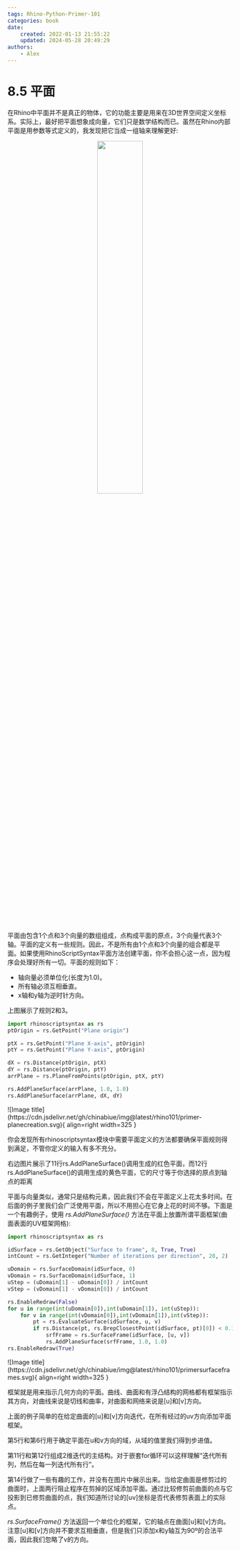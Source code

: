 ```yaml
---
tags: Rhino-Python-Primer-101
categories: book
date: 
    created: 2022-01-13 21:55:22
    updated: 2024-05-28 20:49:29
authors:
    - Alex
---
```

# 8.5 平面

在Rhino中平面并不是真正的物体，它的功能主要是用来在3D世界空间定义坐标系。实际上，最好把平面想象成向量，它们只是数学结构而已。虽然在Rhino内部平面是用参数等式定义的，我发现把它当成一组轴来理解更好:

<div align=center><img src="https://cdn.jsdelivr.net/gh/chinabiue/img@latest/rhino101/primer-planedefinition.svg" width="45%"></div>

平面由包含1个点和3个向量的数组组成，点构成平面的原点，3个向量代表3个轴。平面的定义有一些规则。因此，不是所有由1个点和3个向量的组合都是平面。如果使用RhinoScriptSyntax平面方法创建平面，你不会担心这一点，因为程序会处理好所有一切。平面的规则如下：

- 轴向量必须单位化(长度为1.0)。
- 所有轴必须互相垂直。
- x轴和y轴为逆时针方向。

上图展示了规则2和3。

```python
import rhinoscriptsyntax as rs
ptOrigin = rs.GetPoint("Plane origin")

ptX = rs.GetPoint("Plane X-axis", ptOrigin)
ptY = rs.GetPoint("Plane Y-axis", ptOrigin)

dX = rs.Distance(ptOrigin, ptX)
dY = rs.Distance(ptOrigin, ptY)
arrPlane = rs.PlaneFromPoints(ptOrigin, ptX, ptY)

rs.AddPlaneSurface(arrPlane, 1.0, 1.0)
rs.AddPlaneSurface(arrPlane, dX, dY)
```
<!--more-->

<div class="result" markdown>
![Image title](https://cdn.jsdelivr.net/gh/chinabiue/img@latest/rhino101/primer-planecreation.svg){ align=right width=325 }

你会发现所有rhinoscriptsyntax模块中需要平面定义的方法都要确保平面规则得到满足，不管你定义的输入有多不充分。

右边图片展示了11行rs.AddPlaneSurface()调用生成的红色平面，而12行rs.AddPlaneSurface()的调用生成的黄色平面，它的尺寸等于你选择的原点到轴点的距离
</div>

平面与向量类似，通常只是结构元素，因此我们不会在平面定义上花太多时间。在后面的例子里我们会广泛使用平面，所以不用担心在它身上花的时间不够。下面是一个有趣例子，使用 *rs.AddPlaneSurface()* 方法在平面上放置所谓平面框架(曲面表面的UV框架网格):

```python linenums='1'
import rhinoscriptsyntax as rs

idSurface = rs.GetObject("Surface to frame", 8, True, True)
intCount = rs.GetInteger("Number of iterations per direction", 20, 2)

uDomain = rs.SurfaceDomain(idSurface, 0)
vDomain = rs.SurfaceDomain(idSurface, 1)
uStep = (uDomain[1] - uDomain[0]) / intCount
vStep = (vDomain[1] - vDomain[0]) / intCount

rs.EnableRedraw(False)
for u in range(int(uDomain[0]),int(uDomain[1]), int(uStep)):
    for v in range(int(vDomain[0]),int(vDomain[1]),int(vStep)):
        pt = rs.EvaluateSurface(idSurface, u, v)
        if rs.Distance(pt, rs.BrepClosestPoint(idSurface, pt)[0]) < 0.1:
            srfFrame = rs.SurfaceFrame(idSurface, [u, v])
            rs.AddPlaneSurface(srfFrame, 1.0, 1.0)
rs.EnableRedraw(True)
```

<div class="result" markdown>
![Image title](https://cdn.jsdelivr.net/gh/chinabiue/img@latest/rhino101/primersurfaceframes.svg){ align=right width=325 }

框架就是用来指示几何方向的平面。曲线、曲面和有浮凸结构的网格都有框架指示其方向，对曲线来说是切线和曲率，对曲面和网络来说是[u]和[v]方向。

上面的例子简单的在给定曲面的[u]和[v]方向迭代，在所有经过的uv方向添加平面框架。
</div>

第5行和第6行用于确定平面在u和v方向的域，从域的值里我们得到步进值。

第11行和第12行组成2维迭代的主结构。对于嵌套for循环可以这样理解“迭代所有列，然后在每一列迭代所有行”。


第14行做了一些有趣的工作，并没有在图片中展示出来。当给定曲面是修剪过的曲面时，上面两行阻止程序在剪掉的区域添加平面。通过比较修剪前曲面的点与它投影到已修剪曲面的点，我们知道所讨论的[uv]坐标是否代表修剪表面上的实际点。

 *rs.SurfaceFrame()* 方法返回一个单位化的框架，它的轴点在曲面[u]和[v]方向。注意[u]和[v]方向并不要求互相垂直，但是我们只添加x和y轴互为90º的合法平面，因此我们忽略了v的方向。